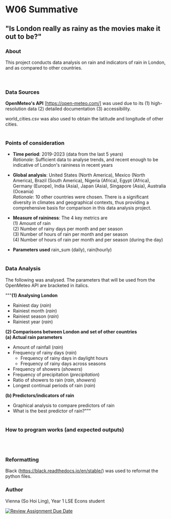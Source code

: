 # W06 Summative
## "Is London really as rainy as the movies make it out to be?"

### About  
This project conducts data analysis on rain and indicators of rain in London, and as compared to other countries.  
<br><br>

### Data Sources  
**OpenMeteo's API** [https://open-meteo.com/] was used due to its (1) high-resolution data (2) detailed documentation (3) accessibility.  

world_cities.csv was also used to obtain the latitude and longitude of other cities. 
<br><br>

### Points of consideration
* **Time period**: 2019-2023 (data from the last 5 years)  
*Rationale*: Sufficient data to analyse trends, and recent enough to be indicative of London's raininess in recent years 

* **Global analysis**: 
United States (North America), Mexico (North America), Brazil (South America), Nigeria (Africa), Egypt (Africa), Germany (Europe), India (Asia), Japan (Asia), Singapore (Asia), Australia (Oceania)  
*Rationale*: 10 other countries were chosen. There is a significant diversity in climates and geographical contexts, thus providing a comprehensive basis for comparison in this data analysis project. 

* **Measure of raininess**:
The 4 key metrics are  
(1) Amount of rain  
(2) Number of rainy days per month and per season  
(3) Number of hours of rain per month and per season  
(4) Number of hours of rain per month and per season (during the day)

* **Parameters used**
rain_sum (daily), rain(hourly)
<br><br>

### Data Analysis  
The following was analysed. The parameters that will be used from the OpenMeteo API are bracketed in italics. 

"""**(1) Analysing London**  
* Rainiest day (*rain*)
* Rainiest month (*rain*)
* Rainiest season (*rain*)
* Rainiest year (*rain*)

**(2) Comparisons between London and set of other countries**   
**(a) Actual rain parameters**
* Amount of rainfall (*rain*)
* Frequency of rainy days (*rain*)
    * Frequency of rainy days in daylight hours
    * Frequency of rainy days across seasons
* Frequency of showers (*showers*)
* Frequency of precipitation (*precipitation*)
* Ratio of showers to rain (*rain*, *showers*)
* Longest continual periods of rain (*rain*)

**(b) Predictors/indicators of rain**
* Graphical analysis to compare predictors of rain
* What is the best predictor of rain?"""
<br><br>

### How to program works (and expected outputs)
<br><br>

### Reformatting
Black (https://black.readthedocs.io/en/stable/) was used to reformat the python files.

### Author  
Vienna (So Hoi Ling), Year 1 LSE Econs student

[![Review Assignment Due Date](https://classroom.github.com/assets/deadline-readme-button-22041afd0340ce965d47ae6ef1cefeee28c7c493a6346c4f15d667ab976d596c.svg)](https://classroom.github.com/a/16Ytx_fz)
